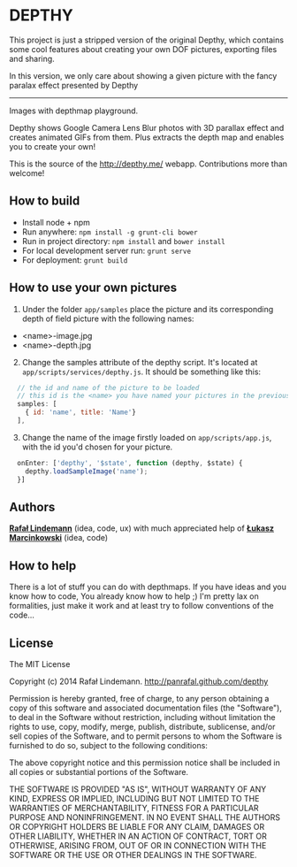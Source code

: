 DEPTHY
======

This project is just a stripped version of the original Depthy, which contains some cool features about creating your own DOF pictures, exporting files and sharing.

In this version, we only care about showing a given picture with the fancy paralax effect presented by Depthy

---

Images with depthmap playground.

Depthy shows Google Camera Lens Blur photos with 3D parallax effect and creates animated GIFs from them. Plus extracts the depth map and enables you to create your own!

This is the source of the http://depthy.me/ webapp. Contributions more than welcome!

## How to build

- Install node + npm
- Run anywhere: `npm install -g grunt-cli bower`
- Run in project directory: `npm install` and `bower install`
- For local development server run: `grunt serve`
- For deployment: `grunt build`

## How to use your own pictures

1. Under the folder `app/samples` place the picture and its corresponding depth of field picture with the following names:

  - \<name\>-image.jpg
  - \<name\>-depth.jpg

2. Change the samples attribute of the depthy script. It's located at `app/scripts/services/depthy.js`. It should be something like this:

  ```js
    // the id and name of the picture to be loaded
    // this id is the <name> you have named your pictures in the previous step
    samples: [
      { id: 'name', title: 'Name'}
    ],
  ```
    
3. Change the name of the image firstly loaded on `app/scripts/app.js`, with the id you'd chosen for your picture.

  ```js
    onEnter: ['depthy', '$state', function (depthy, $state) {
      depthy.loadSampleImage('name');
    }]
  ```
  
## Authors

**[Rafał Lindemann](http://www.stamina.pl/)** (idea, code, ux) with much appreciated help of
**[Łukasz Marcinkowski](http://th7.org/)** (idea, code)

## How to help

There is a lot of stuff you can do with depthmaps. If you have ideas and you know how to code,
You already know how to help ;) I'm pretty lax on formalities, just make it work and at least 
try to follow conventions of the code...

## License

The MIT License

Copyright (c) 2014 Rafał Lindemann. http://panrafal.github.com/depthy

Permission is hereby granted, free of charge, to any person obtaining a copy
of this software and associated documentation files (the "Software"), to deal
in the Software without restriction, including without limitation the rights
to use, copy, modify, merge, publish, distribute, sublicense, and/or sell
copies of the Software, and to permit persons to whom the Software is
furnished to do so, subject to the following conditions:

The above copyright notice and this permission notice shall be included in
all copies or substantial portions of the Software.

THE SOFTWARE IS PROVIDED "AS IS", WITHOUT WARRANTY OF ANY KIND, EXPRESS OR
IMPLIED, INCLUDING BUT NOT LIMITED TO THE WARRANTIES OF MERCHANTABILITY,
FITNESS FOR A PARTICULAR PURPOSE AND NONINFRINGEMENT. IN NO EVENT SHALL THE
AUTHORS OR COPYRIGHT HOLDERS BE LIABLE FOR ANY CLAIM, DAMAGES OR OTHER
LIABILITY, WHETHER IN AN ACTION OF CONTRACT, TORT OR OTHERWISE, ARISING FROM,
OUT OF OR IN CONNECTION WITH THE SOFTWARE OR THE USE OR OTHER DEALINGS IN
THE SOFTWARE.

